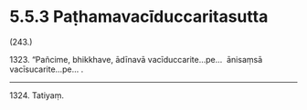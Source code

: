 # 5.5.3 Paṭhamavacīduccaritasutta

(243.)

1323\. “Pañcime, bhikkhave, ādīnavā vacīduccarite…pe…  ānisaṃsā vacīsucarite…pe… .

---

1324\. Tatiyaṃ.
